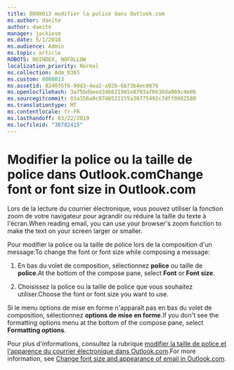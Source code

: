 ```yaml
---
title: 8000013 modifier la police dans Outlook.com
ms.author: daeite
author: daeite
manager: jackiesm
ms.date: 5/1/2018
ms.audience: Admin
ms.topic: article
ROBOTS: NOINDEX, NOFOLLOW
localization_priority: Normal
ms.collection: Adm_O365
ms.custom: 8000013
ms.assetid: 824035f6-90d3-4ea2-a92b-6b73b4ec0076
ms.openlocfilehash: 3a75bdbeed346621965e8703af6630da069c4e06
ms.sourcegitcommit: 03a156a9c9740521155a30775492c7dff0982588
ms.translationtype: MT
ms.contentlocale: fr-FR
ms.lasthandoff: 03/22/2019
ms.locfileid: "30782415"
---
```

# <a name="change-font-or-font-size-in-outlookcom"></a><span data-ttu-id="b861b-102">Modifier la police ou la taille de police dans Outlook.com</span><span class="sxs-lookup"><span data-stu-id="b861b-102">Change font or font size in Outlook.com</span></span>

<span data-ttu-id="b861b-103">Lors de la lecture du courrier électronique, vous pouvez utiliser la fonction zoom de votre navigateur pour agrandir ou réduire la taille du texte à l'écran.</span><span class="sxs-lookup"><span data-stu-id="b861b-103">When reading email, you can use your browser's zoom function to make the text on your screen larger or smaller.</span></span>
  
<span data-ttu-id="b861b-104">Pour modifier la police ou la taille de police lors de la composition d'un message:</span><span class="sxs-lookup"><span data-stu-id="b861b-104">To change the font or font size while composing a message:</span></span>
  
1. <span data-ttu-id="b861b-105">En bas du volet de composition, sélectionnez **police** ou taille de **police**.</span><span class="sxs-lookup"><span data-stu-id="b861b-105">At the bottom of the compose pane, select **Font** or **Font size**.</span></span>
    
2. <span data-ttu-id="b861b-106">Choisissez la police ou la taille de police que vous souhaitez utiliser.</span><span class="sxs-lookup"><span data-stu-id="b861b-106">Choose the font or font size you want to use.</span></span>
    
<span data-ttu-id="b861b-107">Si le menu options de mise en forme n'apparaît pas en bas du volet de composition, sélectionnez **options de mise en forme**.</span><span class="sxs-lookup"><span data-stu-id="b861b-107">If you don't see the formatting options menu at the bottom of the compose pane, select **Formatting options**.</span></span>
  
<span data-ttu-id="b861b-108">Pour plus d'informations, consultez la rubrique [modifier la taille de police et l'apparence du courrier électronique dans Outlook.com](https://go.microsoft.com/fwlink/p/?linkid=873130).</span><span class="sxs-lookup"><span data-stu-id="b861b-108">For more information, see [Change font size and appearance of email in Outlook.com](https://go.microsoft.com/fwlink/p/?linkid=873130).</span></span>
  

